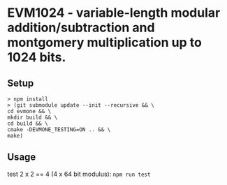 # EVM1024 - variable-length modular addition/subtraction and montgomery multiplication up to 1024 bits.

## Setup

```
> npm install
> (git submodule update --init --recursive && \
cd evmone && \
mkdir build && \
cd build && \
cmake -DEVMONE_TESTING=ON .. && \
make)
```

## Usage
test 2 x 2 == 4 (4 x 64 bit modulus):
`npm run test`
